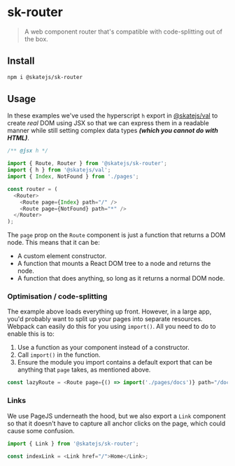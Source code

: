 # sk-router

> A web component router that's compatible with code-splitting out of the box.

## Install

```sh
npm i @skatejs/sk-router
```

## Usage

In these examples we've used the hyperscript `h` export in
[@skatejs/val](https://github.com/skatejs/val) to create _real_ DOM using JSX so
that we can express them in a readable manner while still setting complex data
types **_(which you cannot do with HTML)_**.

```js
/** @jsx h */

import { Route, Router } from '@skatejs/sk-router';
import { h } from '@skatejs/val';
import { Index, NotFound } from './pages';

const router = (
  <Router>
    <Route page={Index} path="/" />
    <Route page={NotFound} path="*" />
  </Router>
);
```

The `page` prop on the `Route` component is just a function that returns a DOM
node. This means that it can be:

* A custom element constructor.
* A function that mounts a React DOM tree to a node and returns the node.
* A function that does anything, so long as it returns a normal DOM node.

### Optimisation / code-splitting

The example above loads everything up front. However, in a large app, you'd
probably want to split up your pages into separate resources. Webpack can easily
do this for you using `import()`. All you need to do to enable this is to:

1. Use a function as your component instead of a constructor.
2. Call `import()` in the function.
3. Ensure the module you import contains a default export that can be anything
   that `page` takes, as mentioned above.

```js
const lazyRoute = <Route page={() => import('./pages/docs')} path="/docs" />;
```

### Links

We use PageJS underneath the hood, but we also export a `Link` component so that
it doesn't have to capture all anchor clicks on the page, which could cause some
confusion.

```js
import { Link } from '@skatejs/sk-router';

const indexLink = <Link href="/">Home</Link>;
```
